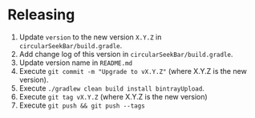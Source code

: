 # Releasing

1. Update `version` to the new version `X.Y.Z` in `circularSeekBar/build.gradle`.
2. Add change log of this version in `circularSeekBar/build.gradle`.
3. Update version name in `README.md`
4. Execute `git commit -m "Upgrade to vX.Y.Z"` (where X.Y.Z is the new version).
5. Execute `./gradlew clean build install bintrayUpload`.
6. Execute `git tag vX.Y.Z` (where X.Y.Z is the new version)
7. Execute `git push && git push --tags`

